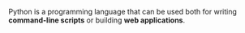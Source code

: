 Python is a programming language that can be used both for writing **command-line scripts** or building **web applications**.

    